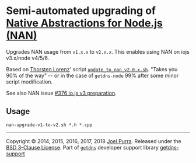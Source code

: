 # Semi-automated upgrading of [Native Abstractions for Node.js (NAN)](https://github.com/nodejs/nan)

Upgrades NAN usage from `v1.x.x` to `v2.x.x`. This enables using NAN on iojs v3.x/node v4/5/6.

Based on [Thorsten Lorenz](https://github.com/thlorenz)' script [`update_to_nan_v2.0.x.sh`](https://gist.github.com/thlorenz/7e9d8ad15566c99fd116). "Takes you 90% of the way"  -- or in the case of `getdns-node` 99% after some minor script modification.

See also NAN issue [#376 io.js v3 preparation](https://github.com/nodejs/nan/issues/376).



## Usage

`nan-upgrade-v1-to-v2.sh *.h *.cpp`



---

Copyright © 2014, 2015, 2016, 2017, 2018 [Joel Purra](https://joelpurra.com/). Released under the [BSD 3-Clause License](https://opensource.org/licenses/BSD-3-Clause). Part of [`getdns`](https://getdnsapi.net/) developer support library [getdns-support](https://github.com/joelpurra/getdns-support)
